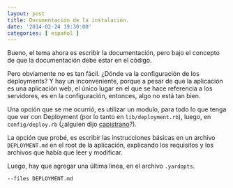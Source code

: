 ```yaml
---
layout: post
title: Documentación de la instalación.
date: '2014-02-24 19:30:00'
categories: [ español ]
---
```


Bueno, el tema ahora es escribir la documentación, pero bajo el concepto de que la documentación debe estar en el código.

Pero obviamente no es tan fácil. ¿Dónde va la configuración de los deployments? Y hay un inconveniente, porque a pesar de que la aplicación es una aplicación web, el único lugar en el que se hace referencia a los servidores, es en la configuración, entonces, algo no está tan bien.

Una opción que se me ocurrió, es utilizar un modulo, para todo lo que tenga que ver con Deployment (por lo tanto en `lib/deployment.rb`), luego, en `config/deploy.rb` (¿alguien dijo [capistrano][cap]?).

La opción que probé, es escribir las instrucciones básicas en un archivo `DEPLOYMENT.md` en el root de la aplicación, explicando los requisitos y los archivos que había que leer y modificar.

Luego, hay que agregar una última linea, en el archivo `.yardopts`.

	--files DEPLOYMENT.md
   


  [cap]: http://capistranorb.com/
